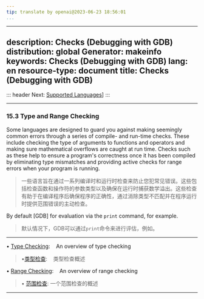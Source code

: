 ```yaml
---
tip: translate by openai@2023-06-23 18:56:01
...
```

---
description: Checks (Debugging with GDB)
distribution: global
Generator: makeinfo
keywords: Checks (Debugging with GDB)
lang: en
resource-type: document
title: Checks (Debugging with GDB)
---
::: header
Next: [Supported Languages](Supported-Languages.html#Supported-Languages)]
:::

---

### 15.3 Type and Range Checking


Some languages are designed to guard you against making seemingly common errors through a series of compile- and run-time checks. These include checking the type of arguments to functions and operators and making sure mathematical overflows are caught at run time. Checks such as these help to ensure a program's correctness once it has been compiled by eliminating type mismatches and providing active checks for range errors when your program is running.

> 一些语言旨在通过一系列编译时和运行时检查来防止您犯常见错误。这些包括检查函数和操作符的参数类型以及确保在运行时捕获数学溢出。这些检查有助于在编译程序后确保程序的正确性，通过消除类型不匹配并在程序运行时提供范围错误的主动检查。


By default [GDB] for evaluation via the `print` command, for example.

> 默认情况下，GDB可以通过`print`命令来进行评估，例如。

---


• [Type Checking](Type-Checking.html#Type-Checking):           An overview of type checking

> •[类型检查](Type-Checking.html#Type-Checking):           类型检查概述

• [Range Checking](Range-Checking.html#Range-Checking):        An overview of range checking

> • [范围检查](Range-Checking.html#Range-Checking): 一个范围检查的概述

---
